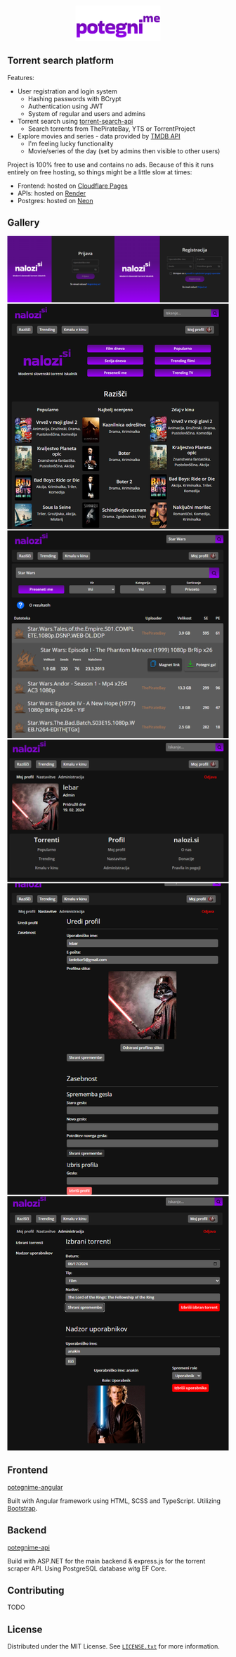 <div align="center">
  <a href="https://potegni.me/">
    <img src="../images/logo.png" alt="Logo" height="80">
  </a>
</div>

## Torrent search platform

Features:
-  User registration and login system
    -  Hashing passwords with BCrypt
    - Authentication using JWT
    - System of regular and users and admins
- Torrent search using [torrent-search-api](https://www.npmjs.com/package/torrent-search-api)
    - Search torrents from ThePirateBay, YTS or TorrentProject
- Explore movies and series - data provided by [TMDB API](https://www.themoviedb.org/)
    - I'm feeling lucky functionality
    - Movie/series of the day (set by admins then visible to other users)

Project is 100% free to use and contains no ads. Because of this it runs entirely on free hosting, so things might be a little slow at times:
- Frontend: hosted on [Cloudflare Pages](http://pages.cloudflare.com/)
- APIs: hosted on [Render](https://render.com/)
- Postgres: hosted on [Neon](https://neon.com/)

## Gallery

![Login and sign up screen](../images/login.png)
![Home page](../images/home.png)
![Search torrents](../images/search.png)
![Profile page](../images/profile.png)
![Edit profile page](../images/edit.png)
![Administration page](../images/admin.png)


## Frontend
[potegnime-angular](https://github.com/lebaaar/potegnime-angular)

Built with Angular framework using HTML, SCSS and TypeScript. Utilizing [Bootstrap](https://getbootstrap.com/).

## Backend
[potegnime-api](https://github.com/lebaaar/potegnime-api)

Build with ASP.NET for the main backend & express.js for the torrent scraper API. Using PostgreSQL database witg EF Core.

## Contributing
TODO

## License

Distributed under the MIT License. See [`LICENSE.txt`](LICENSE.txt) for more information.
